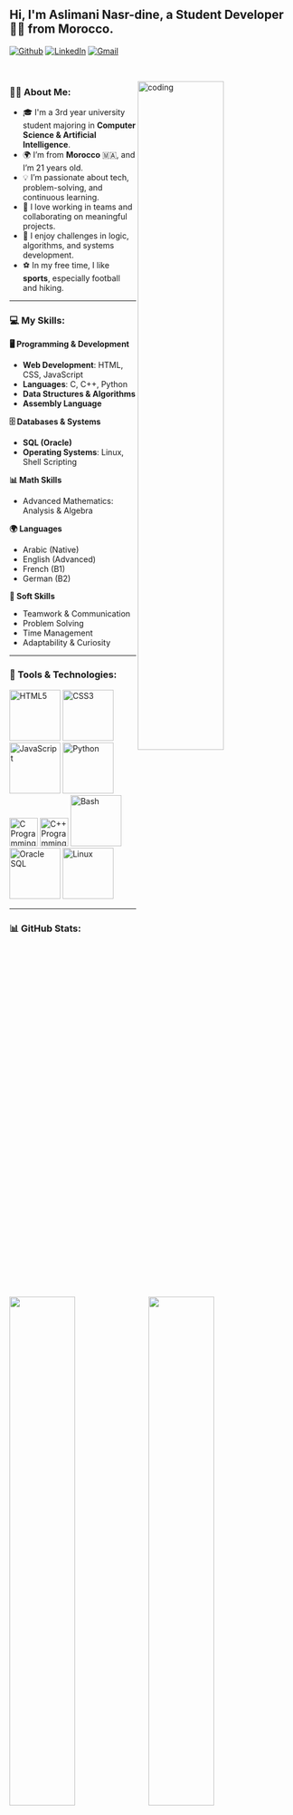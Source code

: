## Hi, I'm Aslimani Nasr-dine, a Student Developer 👨‍💻 from Morocco.

<!-- Badges (update your links if needed) -->
[![Github](https://img.shields.io/badge/-Github-000?style=flat&logo=Github&logoColor=white)](https://github.com/your-github-username)
[![LinkedIn](https://img.shields.io/badge/-LinkedIn-blue?style=flat&logo=Linkedin&logoColor=white)](https://www.linkedin.com/in/your-link/)
[![Gmail](https://img.shields.io/badge/-Gmail-c14438?style=flat&logo=Gmail&logoColor=white)](mailto:nasrdineaslimani@gmail.com)

&nbsp;

<!-- About me -->
<img width="55%" align="right" alt="coding" src="https://raw.githubusercontent.com/onimur/.github/master/.resources/git-header.svg" />

### 👨‍🎓 About Me:
- 🎓 I'm a 3rd year university student majoring in **Computer Science & Artificial Intelligence**.
- 🌍 I’m from **Morocco** 🇲🇦, and I’m 21 years old.
- 💡 I’m passionate about tech, problem-solving, and continuous learning.
- 🤝 I love working in teams and collaborating on meaningful projects.
- 🧠 I enjoy challenges in logic, algorithms, and systems development.
- ⚽ In my free time, I like **sports**, especially football and hiking.

---

### 💻 My Skills:

**🖥️ Programming & Development**
- **Web Development**: HTML, CSS, JavaScript  
- **Languages**: C, C++, Python  
- **Data Structures & Algorithms**  
- **Assembly Language**  

**🗄️ Databases & Systems**
- **SQL (Oracle)**  
- **Operating Systems**: Linux, Shell Scripting  

**📊 Math Skills**
- Advanced Mathematics: Analysis & Algebra

**🌍 Languages**
- Arabic (Native)  
- English (Advanced)  
- French (B1)  
- German (B2)

**🧠 Soft Skills**
- Teamwork & Communication  
- Problem Solving  
- Time Management  
- Adaptability & Curiosity  

---

### 🔧 Tools & Technologies:

<p>
  <img src="https://www.vectorlogo.zone/logos/w3_html5/w3_html5-ar21.svg" alt="HTML5" width="90px"/>
  <img src="https://www.vectorlogo.zone/logos/w3_css/w3_css-ar21.svg" alt="CSS3" width="90px"/>
  <img src="https://www.vectorlogo.zone/logos/javascript/javascript-ar21.svg" alt="JavaScript" width="90px"/>
  <img src="https://www.vectorlogo.zone/logos/python/python-ar21.svg" alt="Python" width="90px"/>
  <img src="https://upload.wikimedia.org/wikipedia/commons/1/18/C_Programming_Language.svg" alt="C Programming" width="50px"/>
  <img src="https://upload.wikimedia.org/wikipedia/commons/1/18/ISO_C%2B%2B_Logo.svg" alt="C++ Programming" width="50px"/>
  <img src="https://www.vectorlogo.zone/logos/gnu_bash/gnu_bash-ar21.svg" alt="Bash" width="90px"/>
  <img src="https://www.vectorlogo.zone/logos/oracle/oracle-ar21.svg" alt="Oracle SQL" width="90px"/>
  <img src="https://www.vectorlogo.zone/logos/linux/linux-ar21.svg" alt="Linux" width="90px"/>
</p>

---

### 📊 GitHub Stats:

<p>
  <img width="48%" src="https://github-readme-stats.vercel.app/api?username=your-github-username&show_icons=true&theme=radical" />
  <img width="48%" src="https://github-readme-stats.vercel.app/api/top-langs/?username=your-github-username&layout=compact&theme=radical" />
</p>

---

### 🚀 Projects I'm Working On:

<!-- Replace with your own project links -->
<p align="center">
  <a href="https://github.com/Aslimani-Nasrdine/memory-card-game">
  <img align="center" src="https://github-readme-stats.vercel.app/api/pin/?username=Aslimani-Nasrdine&repo=memory-card-game" />
</a>

</p>

<!-- This readme was customized for Aslimani Nasr-dine -->
